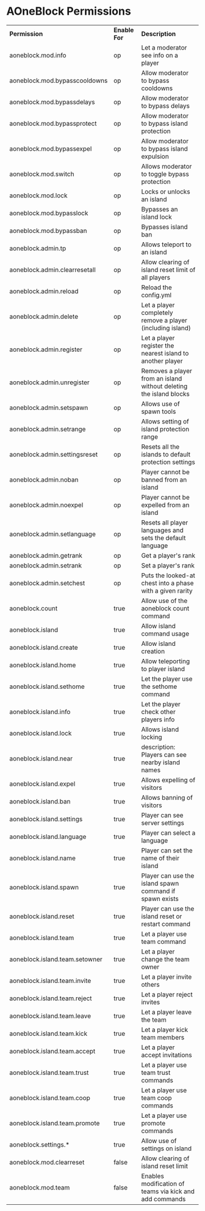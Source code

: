 # AOneBlock Permissions

<table align='center'>
<tr>
  <td align='left'><b>Permission</b></td>
  <td align='left'><b>Enable For</b></td>
  <td align='left'><b>Description</b></td>
</tr>
<tr>
  <td align='left'>aoneblock.mod.info</td>
  <td align='left'>op</td>
  <td align='left'>Let a moderator see info on a player</td>
</tr>
<tr>
  <td align='left'>aoneblock.mod.bypasscooldowns</td>
  <td align='left'>op</td>
  <td align='left'>Allow moderator to bypass cooldowns</td>
</tr>
<tr>
  <td align='left'>aoneblock.mod.bypassdelays</td>
  <td align='left'>op</td>
  <td align='left'>Allow moderator to bypass delays</td>
</tr>
<tr>
  <td align='left'>aoneblock.mod.bypassprotect</td>
  <td align='left'>op</td>
  <td align='left'>Allow moderator to bypass island protection</td>
</tr>
<tr>
  <td align='left'>aoneblock.mod.bypassexpel</td>
  <td align='left'>op</td>
  <td align='left'>Allow moderator to bypass island expulsion</td>
</tr>
<tr>
  <td align='left'>aoneblock.mod.switch</td>
  <td align='left'>op</td>
  <td align='left'>Allows moderator to toggle bypass protection</td>
</tr>
<tr>
  <td align='left'>aoneblock.mod.lock</td>
  <td align='left'>op</td>
  <td align='left'>Locks or unlocks an island</td>
</tr>
<tr>
  <td align='left'>aoneblock.mod.bypasslock</td>
  <td align='left'>op</td>
  <td align='left'>Bypasses an island lock</td>
</tr>
<tr>
  <td align='left'>aoneblock.mod.bypassban</td>
  <td align='left'>op</td>
  <td align='left'>Bypasses island ban</td>
</tr>
<tr>
  <td align='left'>aoneblock.admin.tp</td>
  <td align='left'>op</td>
  <td align='left'>Allows teleport to an island</td>
</tr>
<tr>
  <td align='left'>aoneblock.admin.clearresetall</td>
  <td align='left'>op</td>
  <td align='left'>Allow clearing of island reset limit of all players</td>
</tr>
<tr>
  <td align='left'>aoneblock.admin.reload</td>
  <td align='left'>op</td>
  <td align='left'>Reload the config.yml</td>
</tr>
<tr>
  <td align='left'>aoneblock.admin.delete</td>
  <td align='left'>op</td>
  <td align='left'>Let a player completely remove a player (including island)</td>
</tr>
<tr>
  <td align='left'>aoneblock.admin.register</td>
  <td align='left'>op</td>
  <td align='left'>Let a player register the nearest island to another player</td>
</tr>
<tr>
  <td align='left'>aoneblock.admin.unregister</td>
  <td align='left'>op</td>
  <td align='left'>Removes a player from an island without deleting the island blocks</td>
</tr>
<tr>
  <td align='left'>aoneblock.admin.setspawn</td>
  <td align='left'>op</td>
  <td align='left'>Allows use of spawn tools</td>
</tr>
<tr>
  <td align='left'>aoneblock.admin.setrange</td>
  <td align='left'>op</td>
  <td align='left'>Allows setting of island protection range</td>
</tr>
<tr>
  <td align='left'>aoneblock.admin.settingsreset</td>
  <td align='left'>op</td>
  <td align='left'>Resets all the islands to default protection settings</td>
</tr>
<tr>
  <td align='left'>aoneblock.admin.noban</td>
  <td align='left'>op</td>
  <td align='left'>Player cannot be banned from an island</td>
</tr>
<tr>
  <td align='left'>aoneblock.admin.noexpel</td>
  <td align='left'>op</td>
  <td align='left'>Player cannot be expelled from an island</td>
</tr>
<tr>
  <td align='left'>aoneblock.admin.setlanguage</td>
  <td align='left'>op</td>
  <td align='left'>Resets all player languages and sets the default language</td>
</tr>
<tr>
  <td align='left'>aoneblock.admin.getrank</td>
  <td align='left'>op</td>
  <td align='left'>Get a player's rank</td>
</tr>
<tr>
  <td align='left'>aoneblock.admin.setrank</td>
  <td align='left'>op</td>
  <td align='left'>Set a player's rank</td>
</tr>
<tr>
  <td align='left'>aoneblock.admin.setchest</td>
  <td align='left'>op</td>
  <td align='left'>Puts the looked-at chest into a phase with a given rarity</td>
</tr>
<tr>
  <td align='left'>aoneblock.count</td>
  <td align='left'>true </td>
  <td align='left'>Allow use of the aoneblock count command</td>
</tr>
<tr>
  <td align='left'>aoneblock.island</td>
  <td align='left'>true</td>
  <td align='left'>Allow island command usage</td>
</tr>
<tr>
  <td align='left'>aoneblock.island.create</td>
  <td align='left'>true</td>
  <td align='left'>Allow island creation</td>
</tr>
<tr>
  <td align='left'>aoneblock.island.home</td>
  <td align='left'>true</td>
  <td align='left'>Allow teleporting to player island</td>
</tr>
<tr>
  <td align='left'>aoneblock.island.sethome</td>
  <td align='left'>true</td>
  <td align='left'>Let the player use the sethome command</td>
</tr>
<tr>
  <td align='left'>aoneblock.island.info</td>
  <td align='left'>true</td>
  <td align='left'>Let the player check other players info</td>
</tr>
<tr>
  <td align='left'>aoneblock.island.lock</td>
  <td align='left'>true</td>
  <td align='left'>Allows island locking</td>
</tr>
<tr>
  <td align='left'>aoneblock.island.near</td>
  <td align='left'>true</td>
  <td align='left'>description: Players can see nearby island names</td>
</tr>
<tr>
  <td align='left'>aoneblock.island.expel</td>
  <td align='left'>true</td>
  <td align='left'>Allows expelling of visitors</td>
</tr>
<tr>
  <td align='left'>aoneblock.island.ban</td>
  <td align='left'>true</td>
  <td align='left'>Allows banning of visitors</td>
</tr>
<tr>
  <td align='left'>aoneblock.island.settings</td>
  <td align='left'>true</td>
  <td align='left'>Player can see server settings</td>
</tr>
<tr>
  <td align='left'>aoneblock.island.language</td>
  <td align='left'>true</td>
  <td align='left'>Player can select a language</td>
</tr>
<tr>
  <td align='left'>aoneblock.island.name</td>
  <td align='left'>true</td>
  <td align='left'>Player can set the name of their island</td>
</tr>
<tr>
  <td align='left'>aoneblock.island.spawn</td>
  <td align='left'>true</td>
  <td align='left'>Player can use the island spawn command if spawn exists</td>
</tr>
<tr>
  <td align='left'>aoneblock.island.reset</td>
  <td align='left'>true</td>
  <td align='left'>Player can use the island reset or restart command</td>
</tr>
<tr>
  <td align='left'>aoneblock.island.team</td>
  <td align='left'>true</td>
  <td align='left'>Let a player use team command</td>
</tr>
<tr>
  <td align='left'>aoneblock.island.team.setowner</td>
  <td align='left'>true</td>
  <td align='left'>Let a player change the team owner</td>
</tr>
<tr>
  <td align='left'>aoneblock.island.team.invite</td>
  <td align='left'>true</td>
  <td align='left'>Let a player invite others</td>
</tr>
<tr>
  <td align='left'>aoneblock.island.team.reject</td>
  <td align='left'>true</td>
  <td align='left'>Let a player reject invites</td>
</tr>
<tr>
  <td align='left'>aoneblock.island.team.leave</td>
  <td align='left'>true</td>
  <td align='left'>Let a player leave the team</td>
</tr>
<tr>
  <td align='left'>aoneblock.island.team.kick</td>
  <td align='left'>true</td>
  <td align='left'>Let a player kick team members</td>
</tr>
<tr>
  <td align='left'>aoneblock.island.team.accept</td>
  <td align='left'>true</td>
  <td align='left'>Let a player accept invitations</td>
</tr>
<tr>
  <td align='left'>aoneblock.island.team.trust</td>
  <td align='left'>true</td>
  <td align='left'>Let a player use team trust commands</td>
</tr>
<tr>
  <td align='left'>aoneblock.island.team.coop</td>
  <td align='left'>true</td>
  <td align='left'>Let a player use team coop commands</td>
</tr>
<tr>
  <td align='left'>aoneblock.island.team.promote</td>
  <td align='left'>true</td>
  <td align='left'>Let a player use promote commands</td>
</tr>
<tr>
  <td align='left'>aoneblock.settings.*</td>
  <td align='left'>true</td>
  <td align='left'>Allow use of settings on island</td>
</tr>
<tr>
  <td align='left'>aoneblock.mod.clearreset</td>
  <td align='left'>false</td>
  <td align='left'>Allow clearing of island reset limit</td>
</tr>
<tr>
  <td align='left'>aoneblock.mod.team</td>
  <td align='left'>false</td>
  <td align='left'>Enables modification of teams via kick and add commands</td>
</tr>
</table>
